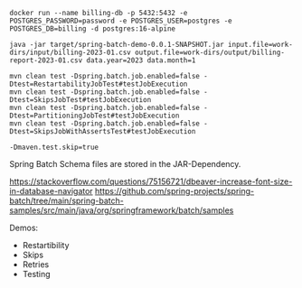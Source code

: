 ```
docker run --name billing-db -p 5432:5432 -e POSTGRES_PASSWORD=password -e POSTGRES_USER=postgres -e POSTGRES_DB=billing -d postgres:16-alpine

java -jar target/spring-batch-demo-0.0.1-SNAPSHOT.jar input.file=work-dirs/input/billing-2023-01.csv output.file=work-dirs/output/billing-report-2023-01.csv data.year=2023 data.month=1

mvn clean test -Dspring.batch.job.enabled=false -Dtest=RestartabilityJobTest#testJobExecution
mvn clean test -Dspring.batch.job.enabled=false -Dtest=SkipsJobTest#testJobExecution
mvn clean test -Dspring.batch.job.enabled=false -Dtest=PartitioningJobTest#testJobExecution
mvn clean test -Dspring.batch.job.enabled=false -Dtest=SkipsJobWithAssertsTest#testJobExecution

-Dmaven.test.skip=true
```

Spring Batch Schema files are stored in the JAR-Dependency.

https://stackoverflow.com/questions/75156721/dbeaver-increase-font-size-in-database-navigator
https://github.com/spring-projects/spring-batch/tree/main/spring-batch-samples/src/main/java/org/springframework/batch/samples

Demos:
* Restartibility
* Skips
* Retries
* Testing